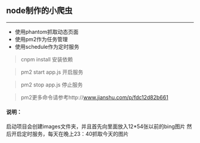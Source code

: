 ## node制作的小爬虫

----
* 使用phantom抓取动态页面
* 使用pm2作为任务管理
* 使用schedule作为定时服务

> cnpm install 安装依赖

> pm2 start app.js 开启服务

> pm2 stop app.js 停止服务

> pm2更多命令请参考http://www.jianshu.com/p/fdc12d82b661


#### 说明：
启动项目会创建images文件夹，并且首先向里面放入12*54张以前的bing图片
然后开启定时服务，每天在晚上23：40抓取今天的图片

